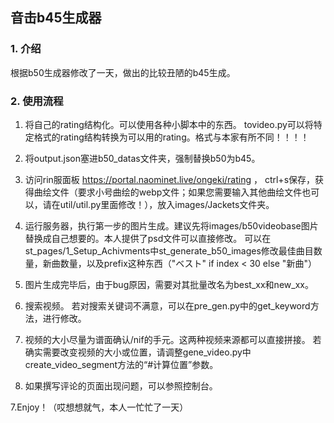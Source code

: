 ## 音击b45生成器

### 1. 介绍
根据b50生成器修改了一天，做出的比较丑陋的b45生成。

### 2. 使用流程
1. 将自己的rating结构化。可以使用各种小脚本中的东西。
tovideo.py可以将特定格式的rating结构转换为可以用的rating。格式与本家有所不同！！！！
2. 将output.json塞进b50_datas文件夹，强制替换b50为b45。
3. 访问rin服面板 https://portal.naominet.live/ongeki/rating ， ctrl+s保存，获得曲绘文件（要求小号曲绘的webp文件；如果您需要输入其他曲绘文件也可以，请在util/util.py里面修改！），放入images/Jackets文件夹。

4. 运行服务器，执行第一步的图片生成。建议先将images/b50videobase图片替换成自己想要的。本人提供了psd文件可以直接修改。
可以在st_pages/1_Setup_Achivments中st_generate_b50_images修改最佳曲目数量，新曲数量，以及prefix这种东西（"ベスト" if index < 30 else "新曲"）

5. 图片生成完毕后，由于bug原因，需要对其批量改名为best_xx和new_xx。

6. 搜索视频。
若对搜索关键词不满意，可以在pre_gen.py中的get_keyword方法，进行修改。

7. 视频的大小尽量为谱面确认/nif的手元。这两种视频来源都可以直接拼接。
若确实需要改变视频的大小或位置，请调整gene_video.py中create_video_segment方法的“#计算位置”参数。

8. 如果撰写评论的页面出现问题，可以参照控制台。

7.Enjoy！（哎想想就气，本人一忙忙了一天）
